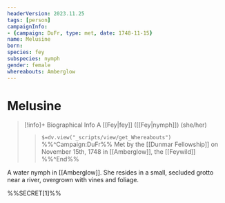 ```yaml
---
headerVersion: 2023.11.25
tags: [person]
campaignInfo: 
- {campaign: DuFr, type: met, date: 1748-11-15}
name: Melusine
born:
species: fey
subspecies: nymph
gender: female
whereabouts: Amberglow
---
```

# Melusine
>[!info]+ Biographical Info
> A [[Fey|fey]] ([[Fey|nymph]]) (she/her)
>> `$=dv.view("_scripts/view/get_Whereabouts")`
>> %%^Campaign:DuFr%% Met by the [[Dunmar Fellowship]] on November 15th, 1748 in [[Amberglow]], the [[Feywild]] %%^End%%

A water nymph in [[Amberglow]]. She resides in a small, secluded grotto near a river, overgrown with vines and foliage. 

%%SECRET[1]%%